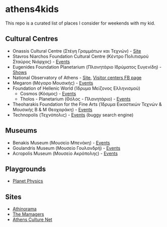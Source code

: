 # athens4kids

This repo is a curated list of places I consider for weekends with my kid.

## Cultural Centres

- Onassis Cultural Centre (Στέγη Γραμμάτων και Τεχνών) - [Site](http://www.sgt.gr/)
- Stavros Niarchos Foundation Cultural Centre (Κέντρο Πολιτισμού Σταύρος Νιάρχος) - [Events](https://www.snfcc.org/visitors-center/events/?lang=el)
- Eugenides Foundation Planetarium (Πλανητάριο Ιδρύματος Ευγενίδη) - [Shows](http://www.eugenfound.edu.gr/frontoffice/portal.asp?cpage=NODE&cnode=306)
- National Observatory of Athens - [Site](http://www.noa.gr/), [Visitor centers FB page](https://www.facebook.com/visitorcenters)
- Megaron (Μέγαρο Μουσικής) - [Events](http://www.megaron.gr/default.asp?pid=15&la=1)
- Foundation of Hellenic World (Ίδρυμα Μείζονος Ελληνισμού)
    - Cosmos (Κόσμος) - [Events](http://www.fhw.gr/cosmos/)
    - Tholos - Planetarium (Θόλος - Πλανητάριο) - [Events](http://www.tholos254.gr/gr/index.html)
- Theoharakis Foundation for the Fine Arts (Ίδρυμα Εικαστικών Τεχνών & Μουσικής Β & Μ Θεοχαράκη) - [Events](http://thf.gr/el/ekdiloseis/)
- Technopolis (Τεχνόπολις) - [Events](http://www.technopolis-athens.com/web/guest/events?p_p_id=bs_events&p_p_action=1&p_p_state=normal&p_p_mode=view&p_p_col_id=column-2&p_p_col_count=1&_bs_events_struts_action=%2Fext%2Fevents%2Flist&_bs_events_topicid=7202&_bs_events_sel_month=&_bs_events_sel_year=) (buggy search engine)

## Museums

- Benakis Museum (Μουσείο Μπενάκη) - [Events](https://www.benaki.gr/index.php?option=com_events&view=search&Itemid=176&lang=el)
- Goulandris Museum (Μουσείο Γουλανδρή) - [Events](http://www.gnhm.gr/events-page/)
- Acropolis Museum (Μουσείο Ακρόπολης) - [Events](http://www.theacropolismuseum.gr/el/content/oikogeneiaka-programmata)

## Playgrounds

- [Planet Physics](https://www.planetphysics.gr/)

## Sites

- [Athinorama](http://www.athinorama.gr/child/)
- [The Mamagers](http://www.themamagers.gr/)
- [Athens Culture Net](http://athensculturenet.com/el/search-events?field_events_field_event_date_value%5Bdate%5D=&field_category=98&field_location_taxonomize_terms_parents_all=All&search_api_views_fulltext=)

